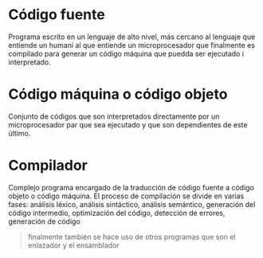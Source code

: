# Código fuente
Programa escrito en un lenguaje de alto nivel, más cercano al lenguaje que entiende un humani al que entiende un microprocesador
que finalmente es compilado para generar un código máquina que puedda ser ejecutado i interpretado.

# Código máquina o código objeto
Conjunto de códigos que son interpretados directamente por un microprocesador par que sea ejecutado y que son dependientes de este último.

# Compilador
Complejo programa encargado de la traducción de código fuente a código objeto o código máquina. El proceso de compilación se divide en varias fases: análisis léxico, análisis sintáctico, análisis semántico, generación del código intermedio, optimización del código, detección de errores, generación de código
>finalmente también se hace uso de otros programas que son el enlazador y el ensamblador
